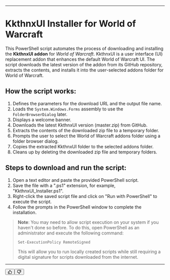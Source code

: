 <div class="relative flex w-[calc(100%-50px)] flex-col gap-1 md:gap-3 lg:w-[calc(100%-115px)]"><div class="flex flex-grow flex-col gap-3"><div class="min-h-[20px] flex flex-col items-start gap-4 whitespace-pre-wrap"><div class="markdown prose w-full break-words dark:prose-invert light"><hr><h1>KkthnxUI Installer for World of Warcraft</h1><p>This PowerShell script automates the process of downloading and installing the <strong>KkthnxUI addon</strong> for <em>World of Warcraft</em>. KkthnxUI is a user interface (UI) replacement addon that enhances the default World of Warcraft UI. The script downloads the latest version of the addon from its GitHub repository, extracts the contents, and installs it into the user-selected addons folder for World of Warcraft.</p><h2>How the script works:</h2><ol><li>Defines the parameters for the download URL and the output file name.</li><li>Loads the <code>System.Windows.Forms</code> assembly to use the <code>FolderBrowserDialog</code> later.</li><li>Displays a welcome banner.</li><li>Downloads the latest KkthnxUI version (master.zip) from GitHub.</li><li>Extracts the contents of the downloaded zip file to a temporary folder.</li><li>Prompts the user to select the World of Warcraft addons folder using a folder browser dialog.</li><li>Copies the extracted KkthnxUI folder to the selected addons folder.</li><li>Cleans up by deleting the downloaded zip file and temporary folders.</li></ol><h2>Steps to download and run the script:</h2><ol><li>Open a text editor and paste the provided PowerShell script.</li><li>Save the file with a ".ps1" extension, for example, "KkthnxUI_Installer.ps1".</li><li>Right-click the saved script file and click on "Run with PowerShell" to execute the script.</li><li>Follow the prompts in the PowerShell window to complete the installation.</li></ol><blockquote><p><strong>Note</strong>: You may need to allow script execution on your system if you haven't done so before. To do this, open PowerShell as an administrator and execute the following command:</p><pre><div class="bg-black mb-4 rounded-md"><div class="flex items-center relative text-gray-200 bg-gray-800 px-4 py-2 text-xs font-sans"><span class=""></span></div><div class="p-4 overflow-y-auto"><code class="!whitespace-pre hljs language-powershell">Set-ExecutionPolicy RemoteSigned
</code></div></div></pre><p>This will allow you to run locally created scripts while still requiring a digital signature for scripts downloaded from the internet.</p></blockquote><hr></div></div></div><div class="flex justify-between"><div class="text-gray-400 flex self-end lg:self-center justify-center mt-2 gap-3 md:gap-4 lg:gap-1 lg:absolute lg:top-0 lg:translate-x-full lg:right-0 lg:mt-0 lg:pl-2 visible"><button class="p-1 rounded-md hover:bg-gray-100 hover:text-gray-700 dark:text-gray-400 dark:hover:bg-gray-700 dark:hover:text-gray-200 disabled:dark:hover:text-gray-400"><svg stroke="currentColor" fill="none" stroke-width="2" viewBox="0 0 24 24" stroke-linecap="round" stroke-linejoin="round" class="h-4 w-4" height="1em" width="1em" xmlns="http://www.w3.org/2000/svg"><path d="M14 9V5a3 3 0 0 0-3-3l-4 9v11h11.28a2 2 0 0 0 2-1.7l1.38-9a2 2 0 0 0-2-2.3zM7 22H4a2 2 0 0 1-2-2v-7a2 2 0 0 1 2-2h3"></path></svg></button><button class="p-1 rounded-md hover:bg-gray-100 hover:text-gray-700 dark:text-gray-400 dark:hover:bg-gray-700 dark:hover:text-gray-200 disabled:dark:hover:text-gray-400"><svg stroke="currentColor" fill="none" stroke-width="2" viewBox="0 0 24 24" stroke-linecap="round" stroke-linejoin="round" class="h-4 w-4" height="1em" width="1em" xmlns="http://www.w3.org/2000/svg"><path d="M10 15v4a3 3 0 0 0 3 3l4-9V2H5.72a2 2 0 0 0-2 1.7l-1.38 9a2 2 0 0 0 2 2.3zm7-13h2.67A2.31 2.31 0 0 1 22 4v7a2.31 2.31 0 0 1-2.33 2H17"></path></svg></button></div></div></div>
